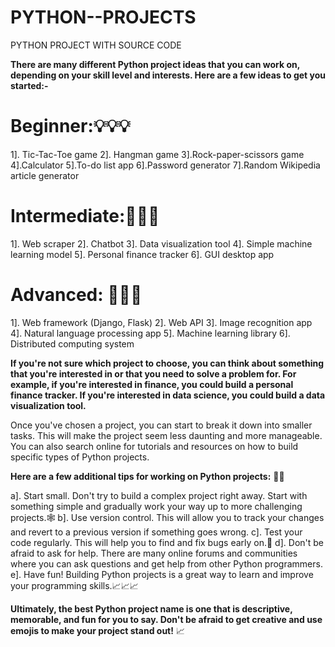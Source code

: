 # PYTHON--PROJECTS
PYTHON PROJECT WITH SOURCE CODE

**There are many different Python project ideas that you can work on, depending on your skill level and interests. Here are a few ideas to get you started:-** 

# Beginner:💡💡💡

 1]. Tic-Tac-Toe game
 2]. Hangman game
 3].Rock-paper-scissors game
 4].Calculator
 5].To-do list app
 6].Password generator
 7].Random Wikipedia article generator

# Intermediate:📝📝📝

 1]. Web scraper
 2]. Chatbot
 3]. Data visualization tool
 4]. Simple machine learning model
 5]. Personal finance tracker
 6]. GUI desktop app

# Advanced: 🤖🤖🤖

1]. Web framework (Django, Flask)
2]. Web API
3]. Image recognition app
4]. Natural language processing app
5]. Machine learning library
6]. Distributed computing system

**If you're not sure which project to choose, you can think about something that you're interested in or that you need to solve a problem for. For example, if you're interested in finance, you could build a personal finance tracker. If you're interested in data science, you could build a data visualization tool.** 

Once you've chosen a project, you can start to break it down into smaller tasks. This will make the project seem less daunting and more manageable. You can also search online for tutorials and resources on how to build specific types of Python projects.

**Here are a few additional tips for working on Python projects:** 🐍🐍

a]. Start small. Don't try to build a complex project right away. Start with something simple and gradually work your way up to more challenging projects.🕸️
b]. Use version control. This will allow you to track your changes and revert to a previous version if something goes wrong.
c]. Test your code regularly. This will help you to find and fix bugs early on.🎯
d]. Don't be afraid to ask for help. There are many online forums and communities where you can ask questions and get help from other Python programmers.
e]. Have fun! Building Python projects is a great way to learn and improve your programming skills.📈📈📈

**Ultimately, the best Python project name is one that is descriptive, memorable, and fun for you to say. Don't be afraid to get creative and use emojis to make your project stand out!** 📈

